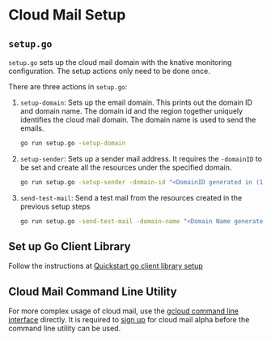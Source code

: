 # Cloud Mail Setup

## `setup.go`

`setup.go` sets up the cloud mail domain with the knative monitoring configuration. The setup actions
only need to be done once.

There are three actions in `setup.go`:

1. `setup-domain`: Sets up the email domain. This prints out the domain ID and domain name.
The domain id and the region together uniquely identifies the cloud mail domain. The domain
name is used to send the emails.
    ```bash
    go run setup.go -setup-domain
    ```

1. `setup-sender`: Sets up a sender mail address. It requires the `-domainID` to be set and create
all the resources under the specified domain.
   ```bash
   go run setup.go -setup-sender -domain-id "<DomainID generated in (1)"
   ```

1. `send-test-mail`: Send a test mail from the resources created in the previous setup steps
   ```bash
   go run setup.go -send-test-mail -domain-name "<Domain Name generated in (1)>" -to-address "<recipient email>"
   ```

## Set up Go Client Library

Follow the instructions at [Quickstart go client library setup](https://cloud.google.com/mail/docs/quickstart-client-libraries#cloud-mail-client-libraries-go)

## Cloud Mail Command Line Utility

For more complex usage of cloud mail, use the [gcloud command line interface](https://cloud.google.com/mail/docs/quickstart-cli)
directly. It is required to [sign up](https://goo.gl/UC8Eb4) for cloud mail alpha before the command line utility can be used.
